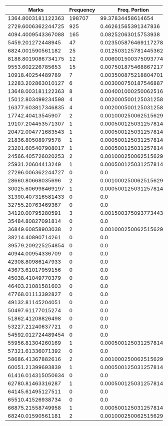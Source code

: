 | Marks | Frequency | Freq. Portion |
|-------|-----------|---------------|
| 1364.8003181122363 | 198707 | 99.37834458614654 |
| 2729.6006362244725 | 925 | 0.46261565391347836 |
| 4094.4009543367088 | 165 | 0.08252063015753938 |
| 5459.201272448945 | 47 | 0.023505876469117278 |
| 6824.001590561182 | 25 | 0.012503125781445362 |
| 8188.8019086734175 | 12 | 0.006001500375093774 |
| 9553.602226785653 | 15 | 0.0075018754688672175 |
| 10918.40254489789 | 7 | 0.003500875218804701 |
| 12283.202863010127 | 6 | 0.003000750187546887 |
| 13648.003181122363 | 8 | 0.004001000250062516 |
| 15012.803499234598 | 4 | 0.002000500125031258 |
| 16377.603817346835 | 4 | 0.002000500125031258 |
| 17742.40413545907 | 2 | 0.001000250062515629 |
| 19107.204453571307 | 1 | 0.0005001250312578145 |
| 20472.004771683543 | 1 | 0.0005001250312578145 |
| 21836.80508979578 | 1 | 0.0005001250312578145 |
| 23201.605407908017 | 1 | 0.0005001250312578145 |
| 24566.405726020253 | 2 | 0.001000250062515629 |
| 25931.20604413249 | 1 | 0.0005001250312578145 |
| 27296.006362244727 | 0 | 0.0 |
| 28660.80668035696 | 2 | 0.001000250062515629 |
| 30025.606998469197 | 1 | 0.0005001250312578145 |
| 31390.407316581433 | 0 | 0.0 |
| 32755.20763469367 | 0 | 0.0 |
| 34120.00795280591 | 3 | 0.0015003750937734434 |
| 35484.80827091814 | 0 | 0.0 |
| 36849.60858903038 | 2 | 0.001000250062515629 |
| 38214.40890714261 | 0 | 0.0 |
| 39579.209225254854 | 0 | 0.0 |
| 40944.00954336709 | 0 | 0.0 |
| 42308.80986147933 | 0 | 0.0 |
| 43673.61017959156 | 0 | 0.0 |
| 45038.41049770379 | 0 | 0.0 |
| 46403.21081581603 | 0 | 0.0 |
| 47768.01113392827 | 0 | 0.0 |
| 49132.81145204051 | 0 | 0.0 |
| 50497.61177015274 | 0 | 0.0 |
| 51862.41208826498 | 0 | 0.0 |
| 53227.21240637721 | 0 | 0.0 |
| 54592.012724489454 | 0 | 0.0 |
| 55956.81304260169 | 1 | 0.0005001250312578145 |
| 57321.61336071392 | 0 | 0.0 |
| 58686.41367882616 | 2 | 0.001000250062515629 |
| 60051.21399693839 | 1 | 0.0005001250312578145 |
| 61416.014315050634 | 0 | 0.0 |
| 62780.81463316287 | 1 | 0.0005001250312578145 |
| 64145.61495127511 | 0 | 0.0 |
| 65510.41526938734 | 0 | 0.0 |
| 66875.21558749958 | 1 | 0.0005001250312578145 |
| 68240.01590561181 | 2 | 0.001000250062515629 |
